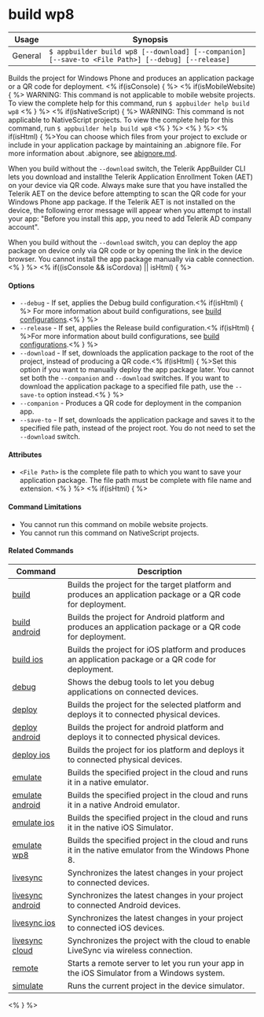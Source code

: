 build wp8
==========

Usage | Synopsis
------|-------
General | `$ appbuilder build wp8 [--download] [--companion] [--save-to <File Path>] [--debug] [--release]`

Builds the project for Windows Phone and produces an application package or a QR code for deployment.
<% if(isConsole) { %>
<% if(isMobileWebsite) { %>
WARNING: This command is not applicable to mobile website projects. To view the complete help for this command, run `$ appbuilder help build wp8`
<% } %> 
<% if(isNativeScript) { %>
WARNING: This command is not applicable to NativeScript projects. To view the complete help for this command, run `$ appbuilder help build wp8`
<% } %> 
<% } %>
<% if(isHtml) { %>You can choose which files from your project to exclude or include in your application package by maintaining an .abignore file. For more information about .abignore, see [abignore.md](https://github.com/Icenium/icenium-cli/blob/release/ABIGNORE.md).

When you build without the `--download` switch, the Telerik AppBuilder CLI lets you download and installthe Telerik Application Enrollment Token (AET) on your device via QR code. Always make sure that you have installed the Telerik AET on the device before attempting to scan the QR code for your Windows Phone app package. If the Telerik AET is not installed on the device, the following error message will appear when you attempt to install your app: "Before you install this app, you need to add Telerik AD company account".

When you build without the `--download` switch, you can deploy the app package on device only via QR code or by opening the link in the device browser. You cannot install the app package manually via cable connection.<% } %>
<% if((isConsole && isCordova) || isHtml) { %>
#### Options
* `--debug` - If set, applies the Debug build configuration.<% if(isHtml) { %> For more information about build configurations, see [build configurations](http://docs.telerik.com/platform/appbuilder/build-configurations/overview).<% } %>
* `--release` - If set, applies the Release build configuration.<% if(isHtml) { %>For more information about build configurations, see [build configurations](http://docs.telerik.com/platform/appbuilder/build-configurations/overview).<% } %>
* `--download` - If set, downloads the application package to the root of the project, instead of producing a QR code.<% if(isHtml) { %>Set this option if you want to manually deploy the app package later. You cannot set both the `--companion` and `--download` switches. If you want to download the application package to a specified file path, use the `--save-to` option instead.<% } %>  
* `--companion` - Produces a QR code for deployment in the companion app.
* `--save-to` - If set, downloads the application package and saves it to the specified file path, instead of the project root. You do not need to set the `--download` switch.

#### Attributes
* `<File Path>` is the complete file path to which you want to save your application package. The file path must be complete with file name and extension.
<% } %> 
<% if(isHtml) { %>
#### Command Limitations

* You cannot run this command on mobile website projects.
* You cannot run this command on NativeScript projects.

#### Related Commands

Command | Description
----------|----------
[build](build.html) | Builds the project for the target platform and produces an application package or a QR code for deployment.
[build android](build-android.html) | Builds the project for Android platform and produces an application package or a QR code for deployment.
[build ios](build-ios.html) | Builds the project for iOS platform and produces an application package or a QR code for deployment.
[debug](debug.html) | Shows the debug tools to let you debug applications on connected devices.
[deploy](deploy.html) | Builds the project for the selected platform and deploys it to connected physical devices.
[deploy android](deploy-android.html) | Builds the project for android platform and deploys it to connected physical devices.
[deploy ios](deploy-ios.html) | Builds the project for ios platform and deploys it to connected physical devices.
[emulate](emulate.html) | Builds the specified project in the cloud and runs it in a native emulator.
[emulate android](emulate-android.html) | Builds the specified project in the cloud and runs it in a native Android emulator.
[emulate ios](emulate-ios.html) | Builds the specified project in the cloud and runs it in the native iOS Simulator.
[emulate wp8](emulate-wp8.html) | Builds the specified project in the cloud and runs it in the native emulator from the Windows Phone 8.
[livesync](livesync.html) | Synchronizes the latest changes in your project to connected devices.
[livesync android](livesync-android.html) | Synchronizes the latest changes in your project to connected Android devices.
[livesync ios](livesync-ios.html) | Synchronizes the latest changes in your project to connected iOS devices.
[livesync cloud](livesync-cloud.html) | Synchronizes the project with the cloud to enable LiveSync via wireless connection.
[remote](remote.html) | Starts a remote server to let you run your app in the iOS Simulator from a Windows system.
[simulate](simulate.html) | Runs the current project in the device simulator.
<% } %>